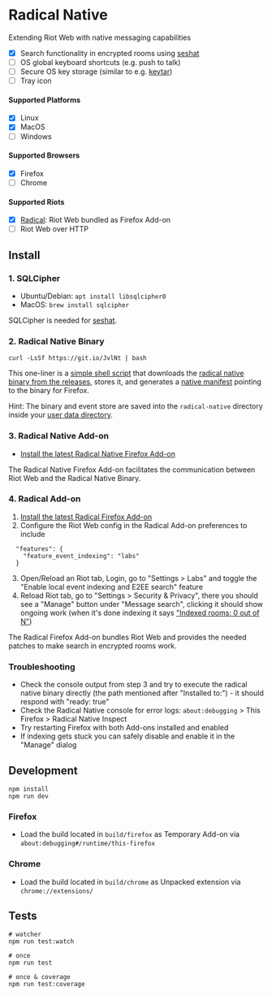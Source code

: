 # Radical Native

Extending Riot Web with native messaging capabilities

- [x] Search functionality in encrypted rooms using [seshat](https://github.com/matrix-org/seshat)
- [ ] OS global keyboard shortcuts (e.g. push to talk)
- [ ] Secure OS key storage (similar to e.g. [keytar](https://www.npmjs.com/package/keytar))
- [ ] Tray icon

#### Supported Platforms

- [x] Linux
- [x] MacOS
- [ ] Windows

#### Supported Browsers

- [x] Firefox
- [ ] Chrome

#### Supported Riots

- [x] [Radical](https://github.com/stoically/radical): Riot Web bundled as Firefox Add-on
- [ ] Riot Web over HTTP

## Install

### 1. SQLCipher

- Ubuntu/Debian: `apt install libsqlcipher0`
- MacOS: `brew install sqlcipher`

SQLCipher is needed for [seshat](https://github.com/matrix-org/seshat).

### 2. Radical Native Binary

```
curl -LsSf https://git.io/JvlNt | bash
```

This one-liner is a [simple shell script](https://github.com/stoically/radical-native/blob/master/native/scripts/install.sh) that downloads the [radical native binary from the releases](https://github.com/stoically/radical-native/releases), stores it, and generates a [native manifest](https://developer.mozilla.org/en-US/docs/Mozilla/Add-ons/WebExtensions/Native_manifests#Manifest_location) pointing to the binary for Firefox.

Hint: The binary and event store are saved into the `radical-native` directory inside your [user data directory](https://github.com/soc/dirs-rs#features).

### 3. Radical Native Add-on

- [Install the latest Radical Native Firefox Add-on](https://github.com/stoically/radical-native/releases)

The Radical Native Firefox Add-on facilitates the communication between Riot Web and the Radical Native Binary.

### 4. Radical Add-on

1. [Install the latest Radical Firefox Add-on](https://github.com/stoically/radical/releases)
2. Configure the Riot Web config in the Radical Add-on preferences to include

  ```
    "features": {
      "feature_event_indexing": "labs"
    }
  ```

3. Open/Reload an Riot tab, Login, go to "Settings > Labs" and toggle the "Enable local event indexing and E2EE search" feature
4. Reload Riot tab, go to "Settings > Security & Privacy", there you should see a "Manage" button under "Message search", clicking it should show ongoing work (when it's done indexing it says ["Indexed rooms: 0 out of N"](https://github.com/vector-im/riot-web/issues/12334))

The Radical Firefox Add-on bundles Riot Web and provides the needed patches to make search in encrypted rooms work.

### Troubleshooting

- Check the console output from step 3 and try to execute the radical native binary directly (the path mentioned after "Installed to:") - it should respond with "ready: true"
- Check the Radical Native console for error logs: `about:debugging` > This Firefox > Radical Native Inspect
- Try restarting Firefox with both Add-ons installed and enabled
- If indexing gets stuck you can safely disable and enable it in the "Manage" dialog


## Development

```
npm install
npm run dev
```

### Firefox

- Load the build located in `build/firefox` as Temporary Add-on via
  `about:debugging#/runtime/this-firefox`

### Chrome

- Load the build located in `build/chrome` as Unpacked extension via `chrome://extensions/`


## Tests

```shell
# watcher
npm run test:watch

# once
npm run test

# once & coverage
npm run test:coverage
```
